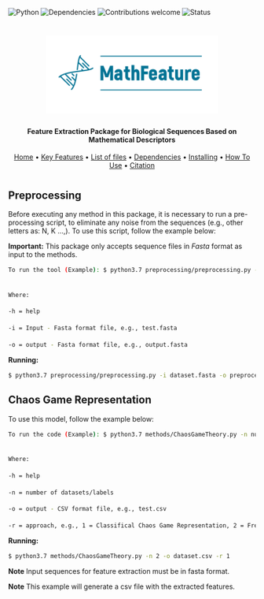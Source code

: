 ![Python](https://img.shields.io/badge/python-v3.7-blue)
![Dependencies](https://img.shields.io/badge/dependencies-up%20to%20date-brightgreen.svg)
![Contributions welcome](https://img.shields.io/badge/contributions-welcome-orange.svg)
![Status](https://img.shields.io/badge/status-up-brightgreen)

<h1 align="center">
  <img src="https://github.com/Bonidia/MathFeature/blob/master/img/MathFeature.png" alt="MathFeature" width="350">
</h1>

<h4 align="center">Feature Extraction Package for Biological Sequences Based on Mathematical Descriptors</h4>
	
<p align="center">
  <a href="https://github.com/Bonidia/MathFeature">Home</a> •
  <a href="#authors">Key Features</a> •
  <a href="#list-of-files">List of files</a> •
  <a href="#dependencies">Dependencies</a> •
  <a href="#installing-dependencies-and-package">Installing</a> •
  <a href="#how-to-use">How To Use</a> •
  <a href="#citation">Citation</a> 
</p>

<h1 align="center"></h1>

## Preprocessing

Before executing any method in this package, it is necessary to run a pre-processing script, to eliminate any noise from the sequences (e.g., other letters as: N, K ...,). To use this script, follow the example below:

**Important:** This package only accepts sequence files in *Fasta* format as input to the methods.

```sh
To run the tool (Example): $ python3.7 preprocessing/preprocessing.py -i input -o output


Where:

-h = help

-i = Input - Fasta format file, e.g., test.fasta

-o = output - Fasta format file, e.g., output.fasta
```

**Running:**

```sh
$ python3.7 preprocessing/preprocessing.py -i dataset.fasta -o preprocessing.fasta 
```


## Chaos Game Representation

To use this model, follow the example below:

```sh
To run the code (Example): $ python3.7 methods/ChaosGameTheory.py -n number of datasets/labels -o output -r approach


Where:

-h = help

-n = number of datasets/labels

-o = output - CSV format file, e.g., test.csv

-r = approach, e.g., 1 = Classifical Chaos Game Representation, 2 = Frequency Chaos Game Representation, 3 = Chaos Game Signal with Classifical Representation, 4 = Chaos Game Signal with Frequency.
```

**Running:**

```sh
$ python3.7 methods/ChaosGameTheory.py -n 2 -o dataset.csv -r 1
```

**Note** Input sequences for feature extraction must be in fasta format.

**Note** This example will generate a csv file with the extracted features.
